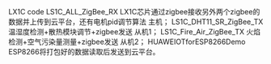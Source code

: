 LX1C code
LS1C_ALL_ZigBee_RX LX1C芯片通过zigbee接收另外两个zigbee的数据并上传到云平台，还有电机pid调节算法 主机；
LS1C_DHT11_SR_ZigBee_TX 温湿度检测+散热模块调节+zigbee发送 从机1；
LS1C_Fire_Air_ZigBee_TX 火焰检测+空气污染量测量+zigbee发送 从机2；
HUAWEIOTforESP8266Demo ESP8266将打包好的数据读取后发送到云平台。
